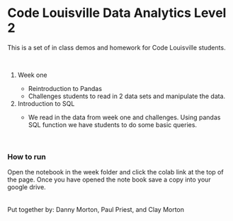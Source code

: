 # Code Louisville Data Analytics Level 2 

<p>This is a set of in class demos and homework for Code Louisville students.</p>
<br>
<ol>
<li> Week one</li>
<ul>
<li>Reintroduction to Pandas </li>
<li>Challenges students to read in 2 data sets and manipulate the data. </li>
</ul>
<li>Introduction to SQL </li>
<ul>
<li>We read in the data from week one and challenges. Using pandas SQL function we have  students to do some basic queries. </li>
</ul>
</li>
</ol>

<br>
<h3>How to run</h3>
Open the notebook in the week folder and click the colab link at the top of the page. Once you have opened the note book save a copy into your google drive. 
<br>
<br>
<br>
Put together by: Danny Morton, Paul Priest, and Clay Morton 